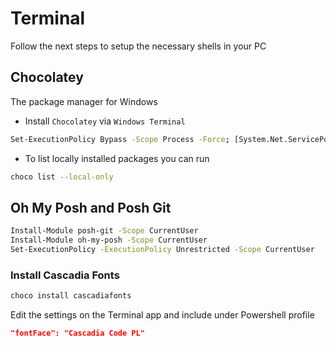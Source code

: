# Terminal

Follow the next steps to setup the necessary shells in your PC

## Chocolatey

The package manager for Windows

- Install `Chocolatey` via `Windows Terminal`

```bash
Set-ExecutionPolicy Bypass -Scope Process -Force; [System.Net.ServicePointManager]::SecurityProtocol = [System.Net.ServicePointManager]::SecurityProtocol -bor 3072; iex ((New-Object System.Net.WebClient).DownloadString('https://community.chocolatey.org/install.ps1'))
```

- To list locally installed packages you can run

```bash
choco list --local-only
```

## Oh My Posh and Posh Git

```bash
Install-Module posh-git -Scope CurrentUser
Install-Module oh-my-posh -Scope CurrentUser
Set-ExecutionPolicy -ExecutionPolicy Unrestricted -Scope CurrentUser
```

### Install Cascadia Fonts

```bash
choco install cascadiafonts
```

Edit the settings on the Terminal app and include under Powershell profile

```json
"fontFace": "Cascadia Code PL"
```
